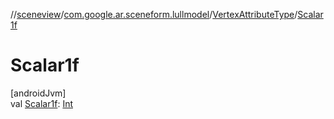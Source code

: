 //[sceneview](../../../index.md)/[com.google.ar.sceneform.lullmodel](../index.md)/[VertexAttributeType](index.md)/[Scalar1f](-scalar1f.md)

# Scalar1f

[androidJvm]\
val [Scalar1f](-scalar1f.md): [Int](https://kotlinlang.org/api/latest/jvm/stdlib/kotlin/-int/index.html)
